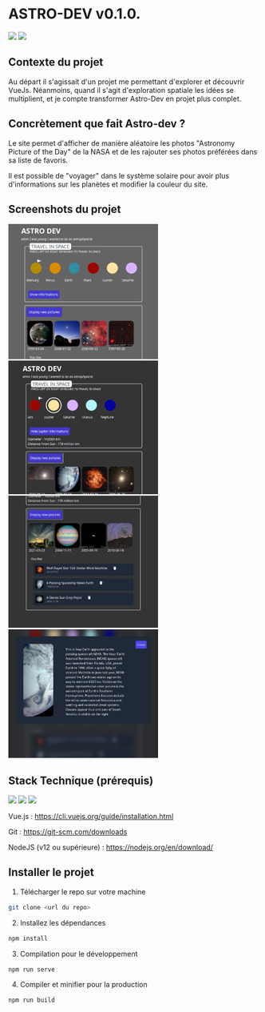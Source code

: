 # ASTRO-DEV v0.1.0.

![](https://img.shields.io/badge/-Vue.js-05122A?style=for-the-badge&logo=Vue.js) ![](https://img.shields.io/badge/-Tailwind-05122A?style=for-the-badge&logo=TailwindCSS) 

## Contexte du projet

Au départ il s'agissait d'un projet me permettant d'explorer et découvrir VueJs. Néanmoins, quand il s'agit d'exploration spatiale les idées se multiplient, et je compte transformer Astro-Dev en projet plus complet.

## Concrètement que fait Astro-dev ? 

Le site permet d'afficher de manière aléatoire les photos "Astronomy Picture of the Day" de la NASA et de les rajouter ses photos préférées dans sa liste de favoris. 

Il est possible de "voyager" dans le système solaire pour avoir plus d'informations sur les planètes et modifier la couleur du site. 

## Screenshots du projet

<img src="./screenshot/astrodev01" alt="screenshot astro-dev" width="300"/><img src="./screenshot/astrodev02" alt="screenshot astro-dev" width="300"/>
<img src="./screenshot/astrodev03" alt="screenshot astro-dev" width="300"/><img src="./screenshot/astrodev04" alt="screenshot astro-dev" width="300"/>

## Stack Technique (prérequis) 

![](https://img.shields.io/badge/-Vue.js-05122A?style=for-the-badge&logo=Vue.js) 
![](https://img.shields.io/badge/-Node.js-05122A?style=for-the-badge&logo=Node.js) 
![](https://img.shields.io/badge/-Git-05122A?style=for-the-badge&logo=Git)

Vue.js : https://cli.vuejs.org/guide/installation.html

Git : https://git-scm.com/downloads

NodeJS (v12 ou supérieure) : https://nodejs.org/en/download/


## Installer le projet 


1. Télécharger le repo sur votre machine

```bash
git clone <url du repo>
```

2. Installez les dépendances

```bash
npm install 
```
3. Compilation pour le développement
```
npm run serve
```
4. Compiler et minifier pour la production
```
npm run build
```

